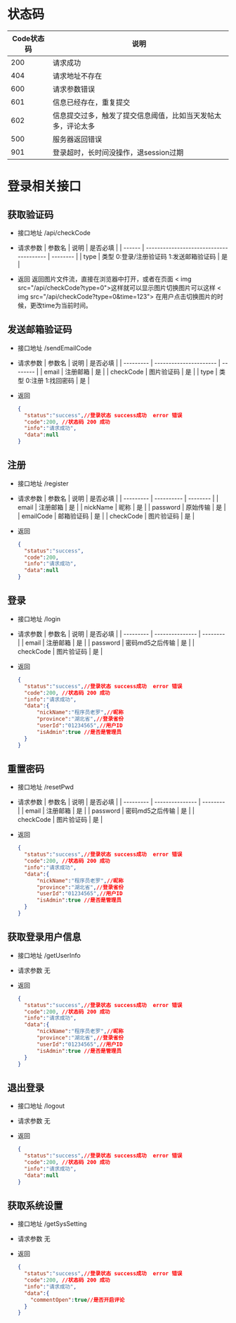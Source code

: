 # 状态码

| Code状态码 | 说明                             |
 |---------|--------------------------------|
| 200     | 请求成功                           |
| 404     | 请求地址不存在                        |
| 600     | 请求参数错误                         |
| 601     | 信息已经存在，重复提交                    |
| 602     | 信息提交过多，触发了提交信息阈值，比如当天发帖太多，评论太多 |
| 500     | 服务器返回错误                        |
| 901     | 登录超时，长时间没操作，退session过期         |

# 登录相关接口

## 获取验证码

- 接口地址 /api/checkCode

- 请求参数
  | 参数名 | 说明 | 是否必填 |
  | ------ | --------------------------------------- | -------- |
  | type | 类型 0:登录/注册验证码 1:发送邮箱验证码 | 是 |

- 返回
  返回图片文件流，直接在浏览器中打开，或者在页面 < img src="/api/checkCode?type=0">这样就可以显示图片切换图片可以这样 <
  img src="/api/checkCode?type=0&time=123"> 在用户点击切换图片的时候，更改time为当前时间。

## 发送邮箱验证码

- 接口地址 /sendEmailCode

- 请求参数
  | 参数名 | 说明 | 是否必填 |
  | --------- | ---------------------- | -------- |
  | email | 注册邮箱 | 是 |
  | checkCode | 图片验证码 | 是 |
  | type | 类型 0:注册 1:找回密码 | 是 |


- 返回
  ```json
  {
    "status":"success",//登录状态 success成功  error 错误
    "code":200, //状态码 200 成功
    "info":"请求成功",
    "data":null
  }
  ```

## 注册

- 接口地址 /register

- 请求参数
  | 参数名 | 说明 | 是否必填 |
  | --------- | ---------- | -------- |
  | email | 注册邮箱 | 是 |
  | nickName | 昵称 | 是 |
  | password | 原始传输 | 是 |
  | emailCode | 邮箱验证码 | 是 |
  | checkCode | 图片验证码 | 是 |


- 返回
  ```json
  {
    "status":"success",
    "code":200,
    "info":"请求成功",
    "data":null
  }
  ```

## 登录

- 接口地址 /login

- 请求参数
  | 参数名 | 说明 | 是否必填 |
  | --------- | --------------- | -------- |
  | email | 注册邮箱 | 是 |
  | password | 密码md5之后传输 | 是 |
  | checkCode | 图片验证码 | 是 |

- 返回
  ```json
  {
    "status":"success",//登录状态 success成功  error 错误
    "code":200, //状态码 200 成功
    "info":"请求成功",
    "data":{
        "nickName":"程序员老罗",//昵称
        "province":"湖北省",//登录省份
        "userId":"01234565",//用户ID
        "isAdmin":true //是否是管理员
    }
  }
  ```

## 重置密码

- 接口地址 /resetPwd

- 请求参数
  | 参数名 | 说明 | 是否必填 |
  | --------- | --------------- | -------- |
  | email | 注册邮箱 | 是 |
  | password | 密码md5之后传输 | 是 |
  | checkCode | 图片验证码 | 是 |

- 返回
  ```json
  {
    "status":"success",//登录状态 success成功  error 错误
    "code":200, //状态码 200 成功
    "info":"请求成功",
    "data":{
        "nickName":"程序员老罗",//昵称
        "province":"湖北省",//登录省份
        "userId":"01234565",//用户ID
        "isAdmin":true //是否是管理员
    }
  }
  ```

## 获取登录用户信息

- 接口地址 /getUserInfo

- 请求参数
  无

- 返回
  ```json
  {
    "status":"success",//登录状态 success成功  error 错误
    "code":200, //状态码 200 成功
    "info":"请求成功",
    "data":{
        "nickName":"程序员老罗",//昵称
        "province":"湖北省",//登录省份
        "userId":"01234565",//用户ID
        "isAdmin":true //是否是管理员
    }
  }
  ```

## 退出登录

- 接口地址 /logout

- 请求参数
  无

- 返回
  ```json
  {
    "status":"success",//登录状态 success成功  error 错误
    "code":200, //状态码 200 成功
    "info":"请求成功",
    "data":null
  }
  ```

## 获取系统设置

- 接口地址 /getSysSetting

- 请求参数
  无

- 返回
  ```json
  {
    "status":"success",//登录状态 success成功  error 错误
    "code":200, //状态码 200 成功
    "info":"请求成功",
    "data":{
      "commentOpen":true//是否开启评论
    } 
  }
  ```
